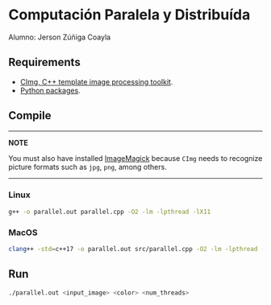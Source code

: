 # Computación Paralela y Distribuída

Alumno: Jerson Zúñiga Coayla

## Requirements
- [CImg, C++ template image processing toolkit](https://www.cimg.eu/index.html).
- [Python packages](requirements.txt).

## Compile
---
**NOTE**

You must also have installed [ImageMagick](https://imagemagick.org/script/download.php) because `CImg` needs to recognize picture formats such as `jpg`, `png`, among others.

---

### Linux
```sh
g++ -o parallel.out parallel.cpp -O2 -lm -lpthread -lX11
```
### MacOS
```sh
clang++ -std=c++17 -o parallel.out src/parallel.cpp -O2 -lm -lpthread -I/usr/X11R6/include -L/usr/X11R6/lib -lm -lpthread -lX11
```

## Run
```sh
./parallel.out <input_image> <color> <num_threads>
```
